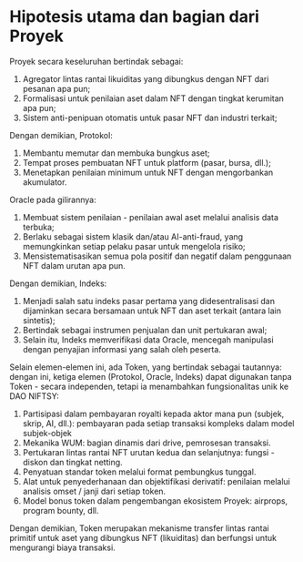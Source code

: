 # Hipotesis utama dan bagian dari Proyek

Proyek secara keseluruhan bertindak sebagai:

1. Agregator lintas rantai likuiditas yang dibungkus dengan NFT dari pesanan apa pun;
2. Formalisasi untuk penilaian aset dalam NFT dengan tingkat kerumitan apa pun;
3. Sistem anti-penipuan otomatis untuk pasar NFT dan industri terkait;

Dengan demikian, Protokol:

1. Membantu memutar dan membuka bungkus aset;
2. Tempat proses pembuatan NFT untuk platform (pasar, bursa, dll.);
3. Menetapkan penilaian minimum untuk NFT dengan mengorbankan akumulator.

Oracle pada gilirannya:

1. Membuat sistem penilaian - penilaian awal aset melalui analisis data terbuka;
2. Berlaku sebagai sistem klasik dan/atau AI-anti-fraud, yang memungkinkan setiap pelaku pasar untuk mengelola risiko;
3. Mensistematisasikan semua pola positif dan negatif dalam penggunaan NFT dalam urutan apa pun.

Dengan demikian, Indeks:

1. Menjadi salah satu indeks pasar pertama yang didesentralisasi dan dijaminkan secara bersamaan untuk NFT dan aset terkait (antara lain sintetis);
2. Bertindak sebagai instrumen penjualan dan unit pertukaran awal;
3. Selain itu, Indeks memverifikasi data Oracle, mencegah manipulasi dengan penyajian informasi yang salah oleh peserta.

Selain elemen-elemen ini, ada Token, yang bertindak sebagai tautannya: dengan ini, ketiga elemen (Protokol, Oracle, Indeks) dapat digunakan tanpa Token - secara independen, tetapi ia menambahkan fungsionalitas unik ke DAO NIFTSY:

1. Partisipasi dalam pembayaran royalti kepada aktor mana pun (subjek, skrip, AI, dll.): pembayaran pada setiap transaksi kompleks dalam model subjek-objek
2. Mekanika WUM: bagian dinamis dari drive, pemrosesan transaksi.
3. Pertukaran lintas rantai NFT urutan kedua dan selanjutnya: fungsi - diskon dan tingkat netting.
4. Penyatuan standar token melalui format pembungkus tunggal.
5. Alat untuk penyederhanaan dan objektifikasi derivatif: penilaian melalui analisis omset / janji dari setiap token.
6. Model bonus token dalam pengembangan ekosistem Proyek: airprops, program bounty, dll.

Dengan demikian, Token merupakan mekanisme transfer lintas rantai primitif untuk aset yang dibungkus NFT (likuiditas) dan berfungsi untuk mengurangi biaya transaksi.
